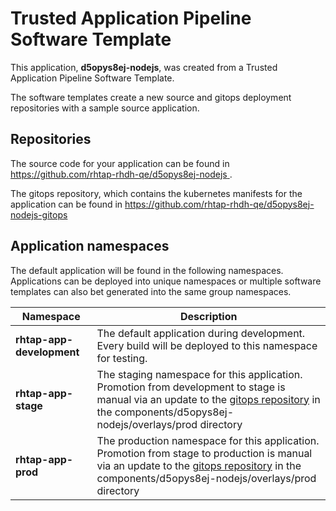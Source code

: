 # Trusted Application Pipeline Software Template

This application, **d5opys8ej-nodejs**, was created from a Trusted Application Pipeline Software Template.

The software templates create a new source and gitops deployment repositories with a sample source application. 

## Repositories

The source code for your application can be found in [https://github.com/rhtap-rhdh-qe/d5opys8ej-nodejs ](https://github.com/rhtap-rhdh-qe/d5opys8ej-nodejs ).
 
The gitops repository, which contains the kubernetes manifests for the application can be found in 
[https://github.com/rhtap-rhdh-qe/d5opys8ej-nodejs-gitops ](https://github.com/rhtap-rhdh-qe/d5opys8ej-nodejs-gitops ) 

## Application namespaces 

The default application will be found in the following namespaces. Applications can be deployed into unique namespaces or multiple software templates can also bet generated into the same group namespaces.  

|  Namespace   |  Description   |  
| -------- | -------- |   
| **rhtap-app-development** | The default application during development. Every build will be deployed to this namespace for testing. | 
| **rhtap-app-stage** | The staging namespace for this application. Promotion from development to stage is manual via an update to the [gitops repository](https://github.com/rhtap-rhdh-qe/d5opys8ej-nodejs-gitops ) in the components/d5opys8ej-nodejs/overlays/prod directory |  
| **rhtap-app-prod** | The production namespace for this application. Promotion from stage to production is manual via an update to the [gitops repository](https://github.com/rhtap-rhdh-qe/d5opys8ej-nodejs-gitops ) in the components/d5opys8ej-nodejs/overlays/prod directory | 